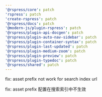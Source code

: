 ```yaml
---
'@rspress/core': patch
'rspress': patch
'create-rspress': patch
'@rspress/docs': patch
'@modern-js/plugin-rspress': patch
'@rspress/plugin-api-docgen': patch
'@rspress/plugin-auto-nav-sidebar': patch
'@rspress/plugin-container-syntax': patch
'@rspress/plugin-last-updated': patch
'@rspress/plugin-medium-zoom': patch
'@rspress/plugin-preview': patch
'@rspress/plugin-typedoc': patch
'@rspress/shared': patch
---
```


fix: asset prefix not work for search index url

fix: asset prefix 配置在搜索索引中不生效
